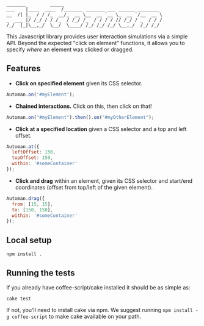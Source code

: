     _______         _____                                    
    ___    |____  ____  /_______ _______ ___ ______ ________ 
    __  /| |_  / / /_  __/_  __ \__  __ `__ \_  __ `/__  __ \
    _  ___ |/ /_/ / / /_  / /_/ /_  / / / / // /_/ / _  / / /
    /_/  |_|\__,_/  \__/  \____/ /_/ /_/ /_/ \__,_/  /_/ /_/

This Javascript library provides user interaction simulations via a
simple API. Beyond the expected "click on element" functions, it allows
you to specify *where* an element was clicked or dragged.

## Features

* **Click on specified element** given its CSS selector.

```javascript
Automan.on('#myElement');
```

* **Chained interactions.** Click on this, then click on that!

```javascript
Automan.on("#myElement").then().on("#myOtherElement");
```

* **Click at a specified location** given a CSS selector and a top and
  left offset.

```javascript
Automan.at({
  leftOffset: 150,
  topOffset: 150,
  within: '#someContainer'
});
```

* **Click and drag** within an element, given its CSS selector and
  start/end coordinates (offset from top/left of the given element).

```javascript
Automan.drag({
  from: [15, 15],
  to: [150, 150],
  within: '#someContainer'
});
```

## Local setup

    npm install .

## Running the tests

If you already have coffee-script/cake installed it should be as simple as:

    cake test

If not, you'll need to install cake via npm. We suggest  running `npm install -g coffee-script` to make cake available on your path.
